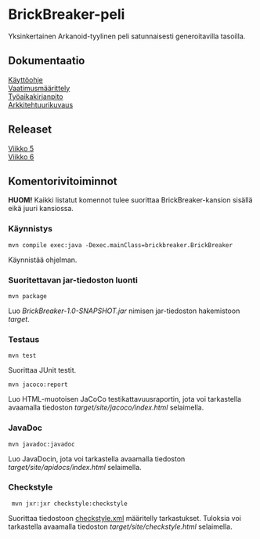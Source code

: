# BrickBreaker-peli

Yksinkertainen Arkanoid-tyylinen peli satunnaisesti generoitavilla tasoilla.

## Dokumentaatio
[Käyttöohje](https://github.com/JakeKallioniemi/ot-harjoitustyo/blob/master/dokumentaatio/kayttoohje.md)  
[Vaatimusmäärittely](https://github.com/JakeKallioniemi/ot-harjoitustyo/blob/master/dokumentaatio/vaatimusmaarittely.md)  
[Työaikakirjanpito](https://github.com/JakeKallioniemi/ot-harjoitustyo/blob/master/dokumentaatio/tyoaikakirjanpito.md)  
[Arkkitehtuurikuvaus](https://github.com/JakeKallioniemi/ot-harjoitustyo/blob/master/dokumentaatio/arkkitehtuuri.md)  

## Releaset

[Viikko 5](https://github.com/JakeKallioniemi/ot-harjoitustyo/releases/tag/viikko5)  
[Viikko 6](https://github.com/JakeKallioniemi/ot-harjoitustyo/releases/tag/viikko6)

## Komentorivitoiminnot

**HUOM!** Kaikki listatut komennot tulee suorittaa BrickBreaker-kansion sisällä eikä juuri kansiossa.

### Käynnistys

```
mvn compile exec:java -Dexec.mainClass=brickbreaker.BrickBreaker
```

Käynnistää ohjelman.

### Suoritettavan jar-tiedoston luonti

```
mvn package
```

Luo _BrickBreaker-1.0-SNAPSHOT.jar_ nimisen jar-tiedoston hakemistoon _target_.

### Testaus

```
mvn test
```

Suorittaa JUnit testit.


```
mvn jacoco:report
```

Luo HTML-muotoisen JaCoCo testikattavuusraportin, jota voi tarkastella avaamalla tiedoston _target/site/jacoco/index.html_ selaimella.

### JavaDoc

```
mvn javadoc:javadoc
```

Luo JavaDocin, jota voi tarkastella  avaamalla tiedoston _target/site/apidocs/index.html_ selaimella.

### Checkstyle

```
 mvn jxr:jxr checkstyle:checkstyle
```

Suorittaa tiedostoon [checkstyle.xml](https://github.com/JakeKallioniemi/ot-harjoitustyo/blob/master/BrickBreaker/checkstyle.xml) määritelly tarkastukset. Tuloksia voi tarkastella avaamalla tiedoston _target/site/checkstyle.html_ selaimella.
